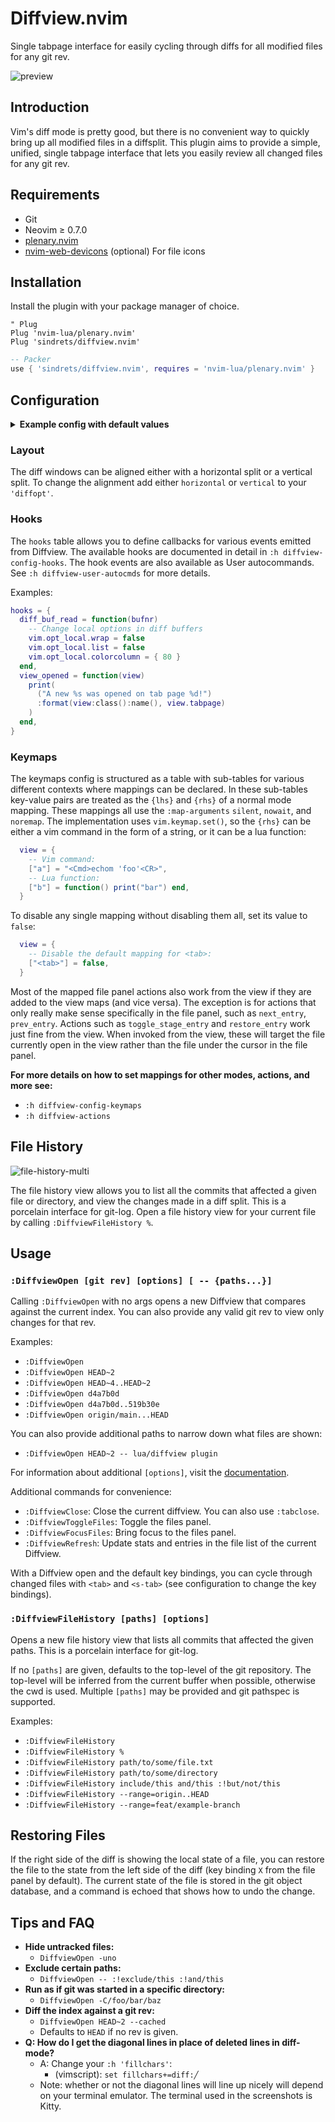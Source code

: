 # Diffview.nvim

Single tabpage interface for easily cycling through diffs for all modified files
for any git rev.

![preview](https://user-images.githubusercontent.com/2786478/131269942-e34100dd-cbb9-48fe-af31-6e518ce06e9e.png)


## Introduction

Vim's diff mode is pretty good, but there is no convenient way to quickly bring
up all modified files in a diffsplit. This plugin aims to provide a simple,
unified, single tabpage interface that lets you easily review all changed files
for any git rev.

## Requirements

- Git
- Neovim ≥ 0.7.0
- [plenary.nvim](https://github.com/nvim-lua/plenary.nvim)
- [nvim-web-devicons](https://github.com/kyazdani42/nvim-web-devicons) (optional) For file icons

## Installation

Install the plugin with your package manager of choice.

```vim
" Plug
Plug 'nvim-lua/plenary.nvim'
Plug 'sindrets/diffview.nvim'
```

```lua
-- Packer
use { 'sindrets/diffview.nvim', requires = 'nvim-lua/plenary.nvim' }
```

## Configuration

<p>
<details>
<summary style='cursor: pointer'><b>Example config with default values</b></summary>

```lua
-- Lua
local actions = require("diffview.actions")

require("diffview").setup({
  diff_binaries = false,    -- Show diffs for binaries
  enhanced_diff_hl = false, -- See ':h diffview-config-enhanced_diff_hl'
  use_icons = true,         -- Requires nvim-web-devicons
  icons = {                 -- Only applies when use_icons is true.
    folder_closed = "",
    folder_open = "",
  },
  signs = {
    fold_closed = "",
    fold_open = "",
  },
  file_panel = {
    listing_style = "tree",             -- One of 'list' or 'tree'
    tree_options = {                    -- Only applies when listing_style is 'tree'
      flatten_dirs = true,              -- Flatten dirs that only contain one single dir
      folder_statuses = "only_folded",  -- One of 'never', 'only_folded' or 'always'.
    },
    win_config = {                      -- See ':h diffview-config-win_config'
      position = "left",
      width = 35,
    },
  },
  file_history_panel = {
    log_options = {   -- See ':h diffview-config-log_options'
      single_file = {
        diff_merges = "combined",
      },
      multiple_files = {
        diff_merges = "first-parent",
      },
    },
    win_config = {    -- See ':h diffview-config-win_config'
      position = "bottom",
      height = 16,
    },
  },
  commit_log_panel = {
    win_config = {},  -- See ':h diffview-config-win_config'
  },
  default_args = {    -- Default args prepended to the arg-list for the listed commands
    DiffviewOpen = {},
    DiffviewFileHistory = {},
  },
  hooks = {},         -- See ':h diffview-config-hooks'
  keymaps = {
    disable_defaults = false, -- Disable the default keymaps
    view = {
      -- The `view` bindings are active in the diff buffers, only when the current
      -- tabpage is a Diffview.
      ["<tab>"]      = actions.select_next_entry, -- Open the diff for the next file
      ["<s-tab>"]    = actions.select_prev_entry, -- Open the diff for the previous file
      ["gf"]         = actions.goto_file,         -- Open the file in a new split in the previous tabpage
      ["<C-w><C-f>"] = actions.goto_file_split,   -- Open the file in a new split
      ["<C-w>gf"]    = actions.goto_file_tab,     -- Open the file in a new tabpage
      ["<leader>e"]  = actions.focus_files,       -- Bring focus to the files panel
      ["<leader>b"]  = actions.toggle_files,      -- Toggle the files panel.
    },
    file_panel = {
      ["j"]             = actions.next_entry,         -- Bring the cursor to the next file entry
      ["<down>"]        = actions.next_entry,
      ["k"]             = actions.prev_entry,         -- Bring the cursor to the previous file entry.
      ["<up>"]          = actions.prev_entry,
      ["<cr>"]          = actions.select_entry,       -- Open the diff for the selected entry.
      ["o"]             = actions.select_entry,
      ["<2-LeftMouse>"] = actions.select_entry,
      ["-"]             = actions.toggle_stage_entry, -- Stage / unstage the selected entry.
      ["S"]             = actions.stage_all,          -- Stage all entries.
      ["U"]             = actions.unstage_all,        -- Unstage all entries.
      ["X"]             = actions.restore_entry,      -- Restore entry to the state on the left side.
      ["R"]             = actions.refresh_files,      -- Update stats and entries in the file list.
      ["L"]             = actions.open_commit_log,    -- Open the commit log panel.
      ["<c-b>"]         = actions.scroll_view(-0.25), -- Scroll the view up
      ["<c-f>"]         = actions.scroll_view(0.25),  -- Scroll the view down
      ["<tab>"]         = actions.select_next_entry,
      ["<s-tab>"]       = actions.select_prev_entry,
      ["gf"]            = actions.goto_file,
      ["<C-w><C-f>"]    = actions.goto_file_split,
      ["<C-w>gf"]       = actions.goto_file_tab,
      ["i"]             = actions.listing_style,        -- Toggle between 'list' and 'tree' views
      ["f"]             = actions.toggle_flatten_dirs,  -- Flatten empty subdirectories in tree listing style.
      ["<leader>e"]     = actions.focus_files,
      ["<leader>b"]     = actions.toggle_files,
    },
    file_history_panel = {
      ["g!"]            = actions.options,          -- Open the option panel
      ["<C-A-d>"]       = actions.open_in_diffview, -- Open the entry under the cursor in a diffview
      ["y"]             = actions.copy_hash,        -- Copy the commit hash of the entry under the cursor
      ["L"]             = actions.open_commit_log,
      ["zR"]            = actions.open_all_folds,
      ["zM"]            = actions.close_all_folds,
      ["j"]             = actions.next_entry,
      ["<down>"]        = actions.next_entry,
      ["k"]             = actions.prev_entry,
      ["<up>"]          = actions.prev_entry,
      ["<cr>"]          = actions.select_entry,
      ["o"]             = actions.select_entry,
      ["<2-LeftMouse>"] = actions.select_entry,
      ["<c-b>"]         = actions.scroll_view(-0.25),
      ["<c-f>"]         = actions.scroll_view(0.25),
      ["<tab>"]         = actions.select_next_entry,
      ["<s-tab>"]       = actions.select_prev_entry,
      ["gf"]            = actions.goto_file,
      ["<C-w><C-f>"]    = actions.goto_file_split,
      ["<C-w>gf"]       = actions.goto_file_tab,
      ["<leader>e"]     = actions.focus_files,
      ["<leader>b"]     = actions.toggle_files,
    },
    option_panel = {
      ["<tab>"] = actions.select_entry,
      ["q"]     = actions.close,
    },
  },
})
```

</details>
</p>

### Layout

The diff windows can be aligned either with a horizontal split or a vertical
split. To change the alignment add either `horizontal` or `vertical` to your
`'diffopt'`.

### Hooks

The `hooks` table allows you to define callbacks for various events emitted from
Diffview. The available hooks are documented in detail in
`:h diffview-config-hooks`. The hook events are also available as User
autocommands. See `:h diffview-user-autocmds` for more details.

Examples:

```lua
hooks = {
  diff_buf_read = function(bufnr)
    -- Change local options in diff buffers
    vim.opt_local.wrap = false
    vim.opt_local.list = false
    vim.opt_local.colorcolumn = { 80 }
  end,
  view_opened = function(view)
    print(
      ("A new %s was opened on tab page %d!")
      :format(view:class():name(), view.tabpage)
    )
  end,
}
```

### Keymaps

The keymaps config is structured as a table with sub-tables for various
different contexts where mappings can be declared. In these sub-tables
key-value pairs are treated as the `{lhs}` and `{rhs}` of a normal mode
mapping. These mappings all use the `:map-arguments` `silent`, `nowait`, and
`noremap`. The implementation uses `vim.keymap.set()`, so the `{rhs}` can be
either a vim command in the form of a string, or it can be a lua function:

```lua
  view = {
    -- Vim command:
    ["a"] = "<Cmd>echom 'foo'<CR>",
    -- Lua function:
    ["b"] = function() print("bar") end,
  }
```

To disable any single mapping without disabling them all, set its value to
`false`:

```lua
  view = {
    -- Disable the default mapping for <tab>:
    ["<tab>"] = false,
  }
```

Most of the mapped file panel actions also work from the view if they are added
to the view maps (and vice versa). The exception is for actions that only
really make sense specifically in the file panel, such as `next_entry`,
`prev_entry`. Actions such as `toggle_stage_entry` and `restore_entry` work
just fine from the view. When invoked from the view, these will target the file
currently open in the view rather than the file under the cursor in the file
panel.

**For more details on how to set mappings for other modes, actions, and more see:**
- `:h diffview-config-keymaps`
- `:h diffview-actions`

## File History

![file-history-multi](https://user-images.githubusercontent.com/2786478/131269782-f4184640-6d73-4226-b425-feccb5002dd0.png)

The file history view allows you to list all the commits that affected a given
file or directory, and view the changes made in a diff split. This is a
porcelain interface for git-log. Open a file history view for your current file
by calling `:DiffviewFileHistory %`.

## Usage

### `:DiffviewOpen [git rev] [options] [ -- {paths...}]`

Calling `:DiffviewOpen` with no args opens a new Diffview that compares against
the current index. You can also provide any valid git rev to view only changes
for that rev.

Examples:

- `:DiffviewOpen`
- `:DiffviewOpen HEAD~2`
- `:DiffviewOpen HEAD~4..HEAD~2`
- `:DiffviewOpen d4a7b0d`
- `:DiffviewOpen d4a7b0d..519b30e`
- `:DiffviewOpen origin/main...HEAD`

You can also provide additional paths to narrow down what files are shown:

- `:DiffviewOpen HEAD~2 -- lua/diffview plugin`

For information about additional `[options]`, visit the
[documentation](https://github.com/sindrets/diffview.nvim/blob/main/doc/diffview.txt).

Additional commands for convenience:

- `:DiffviewClose`: Close the current diffview. You can also use `:tabclose`.
- `:DiffviewToggleFiles`: Toggle the files panel.
- `:DiffviewFocusFiles`: Bring focus to the files panel.
- `:DiffviewRefresh`: Update stats and entries in the file list of the current
  Diffview.

With a Diffview open and the default key bindings, you can cycle through changed
files with `<tab>` and `<s-tab>` (see configuration to change the key bindings).

### `:DiffviewFileHistory [paths] [options]`

Opens a new file history view that lists all commits that affected the given
paths. This is a porcelain interface for git-log.

If no `[paths]` are given, defaults to the top-level of the git repository. The
top-level will be inferred from the current buffer when possible, otherwise the
cwd is used. Multiple `[paths]` may be provided and git pathspec is supported.

Examples:

- `:DiffviewFileHistory`
- `:DiffviewFileHistory %`
- `:DiffviewFileHistory path/to/some/file.txt`
- `:DiffviewFileHistory path/to/some/directory`
- `:DiffviewFileHistory include/this and/this :!but/not/this`
- `:DiffviewFileHistory --range=origin..HEAD`
- `:DiffviewFileHistory --range=feat/example-branch`

## Restoring Files

If the right side of the diff is showing the local state of a file, you can
restore the file to the state from the left side of the diff (key binding `X`
from the file panel by default). The current state of the file is stored in the
git object database, and a command is echoed that shows how to undo the change.

## Tips and FAQ

- **Hide untracked files:**
  - `DiffviewOpen -uno`
- **Exclude certain paths:**
  - `DiffviewOpen -- :!exclude/this :!and/this`
- **Run as if git was started in a specific directory:**
  - `DiffviewOpen -C/foo/bar/baz`
- **Diff the index against a git rev:**
  - `DiffviewOpen HEAD~2 --cached`
  - Defaults to `HEAD` if no rev is given.
- **Q: How do I get the diagonal lines in place of deleted lines in
  diff-mode?**
  - A: Change your `:h 'fillchars'`:
    - (vimscript): `set fillchars+=diff:╱`
  - Note: whether or not the diagonal lines will line up nicely will depend on
    your terminal emulator. The terminal used in the screenshots is Kitty.
